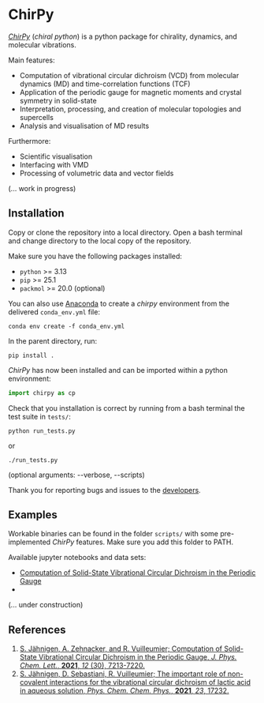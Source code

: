 # ChirPy

[*ChirPy*](https://github.com/sjaehnigen/chirpy) (_chiral python_) is a python package for chirality, dynamics, and molecular vibrations.


Main features:
- Computation of vibrational circular dichroism (VCD) from molecular dynamics (MD) and time-correlation functions (TCF)
- Application of the periodic gauge for magnetic moments and crystal symmetry in solid-state  
- Interpretation, processing, and creation of molecular topologies and supercells
- Analysis and visualisation of MD results 
    

Furthermore:
- Scientific visualisation
- Interfacing with VMD
- Processing of volumetric data and vector fields

(... work in progress)


## Installation 
Copy or clone the repository into a local directory. Open a bash terminal and change directory to the local copy of the repository.

Make sure you have the following packages installed:
- `python` >= 3.13
- `pip` >= 25.1
- `packmol` >= 20.0 (optional)

You can also use [Anaconda](https://anaconda.org) to create a *chirpy* environment from the delivered `conda_env.yml` file:
```shell
conda env create -f conda_env.yml
```

In the parent directory, run:
```shell
pip install .
```

*ChirPy* has now been installed and can be imported within a python environment:
```python
import chirpy as cp
```

Check that you installation is correct by running from a bash terminal the test suite in `tests/`:
```shell
python run_tests.py
```
or
```shell
./run_tests.py
```
(optional arguments: --verbose, --scripts)

Thank you for reporting bugs and issues to the [developers](https://github.com/sjaehnigen/chirpy/blob/master/AUTHORS.txt).

## Examples
Workable binaries can be found in the folder `scripts/` with some pre-implemented *ChirPy* features. Make sure you add this folder to PATH.

Available jupyter notebooks and data sets:
- [Computation of Solid-State Vibrational Circular Dichroism in the Periodic Gauge](https://doi.org/10.5281/zenodo.4776906)
- 

(... under construction)

## References
1. [S. Jähnigen, A. Zehnacker, and R. Vuilleumier; Computation of Solid-State Vibrational Circular Dichroism in the Periodic Gauge, *J. Phys. Chem. Lett.*, **2021**, *12* (30), 7213-7220.](https://doi.org/10.1021/acs.jpclett.1c01682)
2. [S. Jähnigen, D. Sebastiani, R. Vuilleumier; The important role of non-covalent interactions
for the vibrational circular dichroism of lactic acid
in aqueous solution, *Phys. Chem. Chem. Phys.*, **2021**, *23*, 17232.](https://doi.org/10.1039/d1cp03106f)
